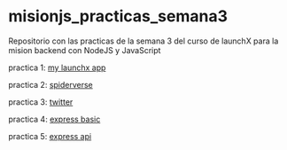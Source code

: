 # misionjs_practicas_semana3

Repositorio con las practicas de la semana 3 del curso de launchX para la mision backend con NodeJS y JavaScript

practica 1: [my launchx app](https://github.com/joslo2345/misionjs_practicas_semana3/tree/main/my_launchx_app)

practica 2: [spiderverse](https://github.com/joslo2345/misionjs_practicas_semana3/tree/main/spiderverse)

practica 3: [twitter](https://github.com/joslo2345/misionjs_practicas_semana3/tree/main/twitter)

practica 4: [express basic](https://github.com/joslo2345/misionjs_practicas_semana3/tree/main/express_basic)

practica 5: [express api](https://github.com/joslo2345/misionjs_practicas_semana3/tree/main/express_api)